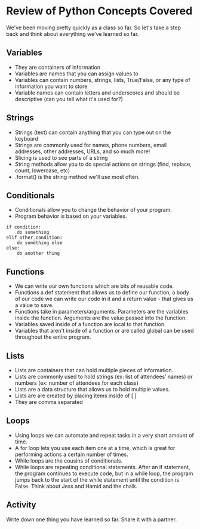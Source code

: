 # Review of Python Concepts Covered
We've been moving pretty quickly as a class so far. So let's take a step back and think about everything we've learned so far.

## Variables
- They are containers of information
- Variables are names that you can assign values to 
- Variables can contain numbers, strings, lists, True/False, or any type of information you want to store
- Variable names can contain letters and underscores and should be descriptive (can you tell what it's used for?)

## Strings
- Strings (text) can contain anything that you can type out on the keyboard 
- Strings are commonly used for names, phone numbers, email addresses, other addresses, URLs, and so much more! 
- Slicing is used to see parts of a string
- String methods allow you to do special actions on strings (find, replace, count, lowercase, etc)
- .format() is the string method we'll use most often.

## Conditionals
- Conditionals allow you to change the behavior of your program.
- Program behavior is based on your variables.
```
if condition:
    do something
elif other_condition:
    do something else
else:
    do another thing
```

## Functions
- We can write our own functions which are bits of reusable code.
- Functions a def statement that allows us to define our function, a body of our code we can write our code in it and a return value - that gives us a value to save.
- Functions take in parameters/arguments. Parameters are the variables inside the function. Arguments are the value passed into the function.
- Variables saved inside of a function are local to that function.
- Variables that aren't inside of a function or are called global can be used throughout the entire program.

## Lists
- Lists are containers that can hold multiple pieces of information.
- Lists are commonly used to hold strings (ex: list of attendees’ names) or numbers (ex: number of attendees for each class)
- Lists are a data structure that allows us to hold multiple values.
- Lists are are created by placing items inside of [ ] 
- They are comma separated

## Loops
- Using loops we can automate and repeat tasks in a very short amount of time.
- A for loop lets you use each item one at a time, which is great for performing actions a certain number of times.
- While loops are the cousins of conditionals.
- While loops are repeating conditional statements. After an if statement, the program continues to execute code, but in a while loop, the program jumps back to the start of the while statement until the condition is False. Think about Jess and Hamid and the chalk. 

## Activity
Write down one thing you have learned so far. Share it with a partner.
